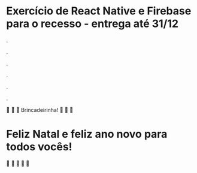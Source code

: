 # Exercício de React Native e Firebase para o recesso - entrega até 31/12 
.

.

.

.

.

.

:rofl: :rofl: :rofl: Brincadeirinha! :rofl: :rofl: :rofl:

# Feliz Natal e feliz ano novo para todos vocês!

:hugs: :hugs: :hugs: :hugs: :hugs:
